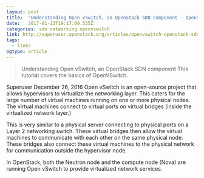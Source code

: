 ```yaml
---
layout: post 
title:  "Understanding Open vSwitch, an OpenStack SDN component - OpenStack Superuser" 
date:   2017-01-13T19:17:09.535Z 
categories: sdn networking openvswitch
link: http://superuser.openstack.org/articles/openvswitch-openstack-sdn/ 
tags:
  - links
ogtype: article 
---
```


> Understanding Open vSwitch, an OpenStack SDN component
This tutorial covers the basics of OpenVSwitch.

 

Superuser
December 26, 2016
Open vSwitch is an open-source project that allows hypervisors to virtualize the networking layer. This caters for the large number of virtual machines running on one or more physical nodes. The virtual machines connect to virtual ports on virtual bridges (inside the virtualized network layer.)

This is very similar to a physical server connecting to physical ports on a Layer 2 networking switch. These virtual bridges then allow the virtual machines to communicate with each other on the same physical node. These bridges also connect these virtual machines to the physical network for communication outside the hypervisor node.

In OpenStack, both the Neutron node and the compute node (Nova) are running Open vSwitch to provide virtualized network services.